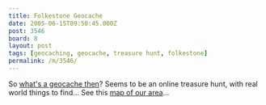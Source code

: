 ```yaml
---
title: Folkestone Geocache
date: 2005-06-15T09:50:45.000Z
post: 3546
board: 8
layout: post
tags: [geocaching, geocache, treasure hunt, folkestone]
permalink: /m/3546/
---
```

So <a href="http://www.geocaching.com">what's a geocache then</a>? Seems to be an online treasure hunt, with real world things to find... See this <a href="http://www.dynamite.co.uk/local/?latitude=51.095459&longitude=1.190454&feed=feedGeocache.php&spanlat=0.061157&spanlon=0.101406&sort=location">map of our area</a>...
